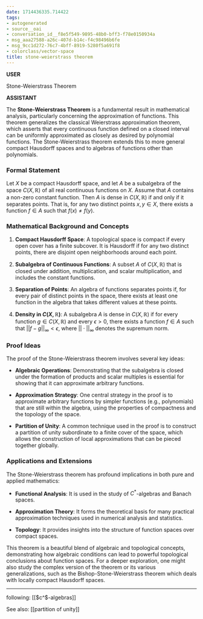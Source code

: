 ```yaml
---
date: 1714436335.714422
tags:
- autogenerated
- source__oai
- conversation_id__f8e5f549-9895-48b0-bff3-f78e0150934a
- msg_aaa27588-a26c-407d-b14c-f4c98496b6fe
- msg_9cc1d272-76c7-4bff-8919-5280f5a691f8
- colorclass/vector-space
title: stone-weierstrass theorem
---
```


**USER**

Stone-Weierstrass Theorem


**ASSISTANT**

The **Stone-Weierstrass Theorem** is a fundamental result in mathematical analysis, particularly concerning the approximation of functions. This theorem generalizes the classical Weierstrass approximation theorem, which asserts that every continuous function defined on a closed interval can be uniformly approximated as closely as desired by polynomial functions. The Stone-Weierstrass theorem extends this to more general compact Hausdorff spaces and to algebras of functions other than polynomials.

### Formal Statement

Let $X$ be a compact Hausdorff space, and let $A$ be a subalgebra of the space $C(X, \mathbb{R})$ of all real continuous functions on $X$. Assume that $A$ contains a non-zero constant function. Then $A$ is dense in $C(X, \mathbb{R})$ if and only if it separates points. That is, for any two distinct points $x, y \in X$, there exists a function $f \in A$ such that $f(x) \neq f(y)$.

### Mathematical Background and Concepts

1. **Compact Hausdorff Space**: A topological space is compact if every open cover has a finite subcover. It is Hausdorff if for any two distinct points, there are disjoint open neighborhoods around each point.

2. **Subalgebra of Continuous Functions**: A subset $A$ of $C(X, \mathbb{R})$ that is closed under addition, multiplication, and scalar multiplication, and includes the constant functions.

3. **Separation of Points**: An algebra of functions separates points if, for every pair of distinct points in the space, there exists at least one function in the algebra that takes different values at these points.

4. **Density in $C(X, \mathbb{R})$**: A subalgebra $A$ is dense in $C(X, \mathbb{R})$ if for every function $g \in C(X, \mathbb{R})$ and every $\epsilon > 0$, there exists a function $f \in A$ such that $||f - g||_\infty < \epsilon$, where $||\cdot||_\infty$ denotes the supremum norm.

### Proof Ideas

The proof of the Stone-Weierstrass theorem involves several key ideas:

- **Algebraic Operations**: Demonstrating that the subalgebra is closed under the formation of products and scalar multiples is essential for showing that it can approximate arbitrary functions.

- **Approximation Strategy**: One central strategy in the proof is to approximate arbitrary functions by simpler functions (e.g., polynomials) that are still within the algebra, using the properties of compactness and the topology of the space.

- **Partition of Unity**: A common technique used in the proof is to construct a partition of unity subordinate to a finite cover of the space, which allows the construction of local approximations that can be pieced together globally.

### Applications and Extensions

The Stone-Weierstrass theorem has profound implications in both pure and applied mathematics:

- **Functional Analysis**: It is used in the study of $C^*$-algebras and Banach spaces.

- **Approximation Theory**: It forms the theoretical basis for many practical approximation techniques used in numerical analysis and statistics.

- **Topology**: It provides insights into the structure of function spaces over compact spaces.

This theorem is a beautiful blend of algebraic and topological concepts, demonstrating how algebraic conditions can lead to powerful topological conclusions about function spaces. For a deeper exploration, one might also study the complex version of the theorem or its various generalizations, such as the Bishop-Stone-Weierstrass theorem which deals with locally compact Hausdorff spaces.


---


following: [[$c^$-algebras]]

See also: [[partition of unity]]